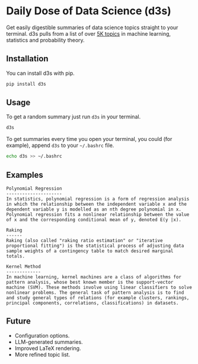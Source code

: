 # Daily Dose of Data Science (d3s)

Get easily digestible summaries of data science topics straight to your terminal. d3s pulls from a list of over [5K topics](https://github.com/oelin/d3s-topics) in machine learning, statistics and probability theory. 

## Installation

You can install d3s with pip.

```sh
pip install d3s
```

## Usage

To get a random summary just run `d3s` in your terminal.

```sh
d3s
```

To get summaries every time you open your terminal, you could (for example), append `d3s` to your `~/.bashrc` file.

```sh
echo d3s >> ~/.bashrc
```

## Examples

```
Polynomial Regression
---------------------
In statistics, polynomial regression is a form of regression analysis
in which the relationship between the independent variable x and the
dependent variable y is modelled as an nth degree polynomial in x.
Polynomial regression fits a nonlinear relationship between the value
of x and the corresponding conditional mean of y, denoted E(y |x).
```

```
Raking
------
Raking (also called "raking ratio estimation" or "iterative
proportional fitting") is the statistical process of adjusting data
sample weights of a contingency table to match desired marginal
totals.
```

```
Kernel Method
-------------
In machine learning, kernel machines are a class of algorithms for
pattern analysis, whose best known member is the support-vector
machine (SVM). These methods involve using linear classifiers to solve
nonlinear problems. The general task of pattern analysis is to find
and study general types of relations (for example clusters, rankings,
principal components, correlations, classifications) in datasets.
```


## Future

* Configuration options.
* LLM-generated summaries.
* Improved LaTeX rendering.
* More refined topic list.
